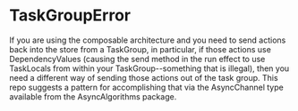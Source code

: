 # TaskGroupError

If you are using the composable architecture and you need to send actions back into the store from a TaskGroup, in particular, if those actions use DependencyValues (causing the send method in the run effect to use TaskLocals from within your TaskGroup--something that is illegal), then you need a different way of sending those actions out of the task group. This repo suggests a pattern for accomplishing that via the AsyncChannel type available from the AsyncAlgorithms package. 
